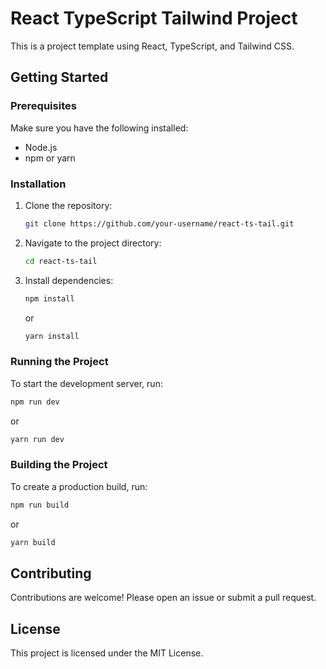 # React TypeScript Tailwind Project

This is a project template using React, TypeScript, and Tailwind CSS.

## Getting Started

### Prerequisites

Make sure you have the following installed:

- Node.js
- npm or yarn

### Installation

1. Clone the repository:
    ```sh
    git clone https://github.com/your-username/react-ts-tail.git
    ```
2. Navigate to the project directory:
    ```sh
    cd react-ts-tail
    ```
3. Install dependencies:
    ```sh
    npm install
    ```
    or
    ```sh
    yarn install
    ```

### Running the Project

To start the development server, run:
```sh
npm run dev
```
or
```sh
yarn run dev
```

### Building the Project

To create a production build, run:
```sh
npm run build
```
or
```sh
yarn build
```

## Contributing

Contributions are welcome! Please open an issue or submit a pull request.

## License

This project is licensed under the MIT License.

